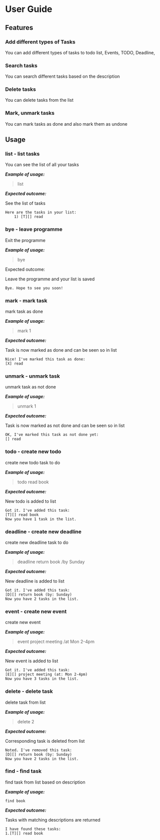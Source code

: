 # User Guide

## Features 

### Add different types of Tasks

You can add different types of tasks to todo list, Events, TODO, Deadline,

### Search tasks

You can search different tasks based on the description

### Delete tasks

You can delete tasks from the list 

### Mark, unmark tasks

You can mark tasks as done and also mark them as undone

## Usage

### list - list tasks

You can see the list of all your tasks

***Example of usage:***

> list

***Expected outcome:***

See the list of tasks

```
Here are the tasks in your list:
	1) [T][] read 
```


### bye - leave programme

Exit the programme

***Example of usage:***

> bye

Expected outcome:

Leave the programme and your list is saved

```
Bye. Hope to see you soon!
```


### mark - mark task 

mark task as done

***Example of usage:***

> mark 1

***Expected outcome:***

Task is now marked as done and can be seen so in list

```
Nice! I've marked this task as done:
[X] read 
```


### unmark - unmark task 

unmark task as not done

***Example of usage:***

> unmark 1

***Expected outcome:***

Task is now marked as not done and can be seen so in list

```
OK, I've marked this task as not done yet:
[] read
```


### todo - create new todo

create new todo task to do

***Example of usage:***

> todo read book 

***Expected outcome:***

New todo is added to list

```
Got it. I've added this task: 
[T][] read book 
Now you have 1 task in the list.
```

### deadline - create new deadline

create new deadline task to do

***Example of usage:***

> deadline return book /by Sunday

***Expected outcome:***

New deadline is added to list

```
Got it. I've added this task: 
[D][] return book (by: Sunday)
Now you have 2 tasks in the list.
```


### event - create new event

create new event 

***Example of usage:***

> event project meeting /at Mon 2-4pm

***Expected outcome:***

New event is added to list

```
Got it. I've added this task: 
[E][] project meeting (at: Mon 2-4pm)
Now you have 3 tasks in the list.
```


### delete - delete task

delete task from list

***Example of usage:***

> delete 2

***Expected outcome:***

Corresponding task is deleted from list

```
Noted. I've removed this task: 
[D][] return book (by: Sunday)
Now you have 2 tasks in the list.
```



### find - find task

find task from list based on description

***Example of usage:***

```find book```

***Expected outcome:***

Tasks with matching descriptions are returned

```
I have found these tasks:
1.[T][] read book 
```
